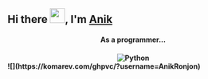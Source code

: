 ## Hi there <img src="https://raw.githubusercontent.com/vatsa287/vatsa287/master/assets/Hi.gif?raw=true" width="30px">, I'm [Anik](https://github.com/AnikRonjon)

<h4 align="center">As a programmer...<h4>
  

<div align="center">
  <img src="https://www.python.org/static/favicon.ico" alt="Python" />
  
</div>
![](https://komarev.com/ghpvc/?username=AnikRonjon)
